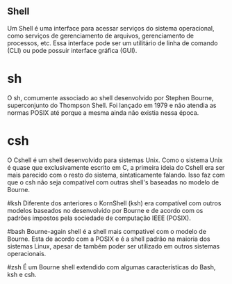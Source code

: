 ## Shell
Um Shell é uma interface para acessar serviços do sistema operacional, como serviços de gerenciamento de arquivos, gerenciamento de processos, etc. Essa interface pode ser um utilitário de linha de comando (CLI) ou pode possuir interface gráfica (GUI).

# sh
O sh, comumente associado ao shell desenvolvido por Stephen Bourne, superconjunto do Thompson Shell. Foi lançado em 1979 e não atendia as normas POSIX até porque a mesma ainda não existia nessa época.

# csh
O Cshell é um shell desenvolvido para sistemas Unix. Como o sistema Unix é quase que exclusivamente escrito em C, a primeira ideia do Cshell era ser mais parecido com o resto do sistema, sintaticamente falando. Isso faz com que o csh não seja compatível com outras shell's baseadas no modelo de Bourne.

#ksh
Diferente dos anteriores o KornShell (ksh) era compatível com outros modelos baseados no desenvolvido por Bourne e de acordo com os padrões impostos pela sociedade de computação IEEE (POSIX).

#bash
Bourne-again shell é a shell mais compativel com o modelo de Bourne. Esta de acordo com a POSIX e é a shell padrão na maioria dos sistemas Linux, apesar de também poder ser utilizado em outros sistemas operacionais.

#zsh
É um Bourne shell extendido com algumas características do Bash, ksh e csh. 